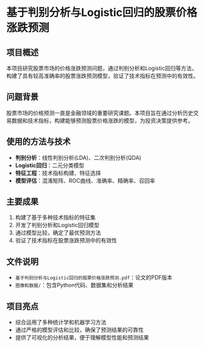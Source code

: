 # 基于判别分析与Logistic回归的股票价格涨跌预测

## 项目概述

本项目研究股票市场的价格涨跌预测问题，通过判别分析和Logistic回归等方法，构建了具有较高准确率的股票涨跌预测模型，验证了技术指标在预测中的有效性。

## 问题背景

股票市场的价格预测一直是金融领域的重要研究课题。本项目旨在通过分析历史交易数据和技术指标，构建能够预测股票价格涨跌的模型，为投资决策提供参考。

## 使用的方法与技术

- **判别分析**：线性判别分析(LDA)、二次判别分析(QDA)
- **Logistic回归**：二元分类模型
- **特征工程**：技术指标构建、特征选择
- **模型评估**：混淆矩阵、ROC曲线、准确率、精确率、召回率

## 主要成果

1. 构建了基于多种技术指标的特征集
2. 开发了判别分析和Logistic回归模型
3. 通过模型比较，确定了最优预测方法
4. 验证了技术指标在股票涨跌预测中的有效性

## 文件说明

- `基于判别分析与Logistic回归的股票价格涨跌预测.pdf`：论文的PDF版本
- `图像和数据/`：包含Python代码、数据集和分析结果

## 项目亮点

- 综合运用了多种统计学和机器学习方法
- 通过严格的模型评估和比较，确保了预测结果的可靠性
- 提供了可视化的分析结果，便于理解模型性能和预测结果